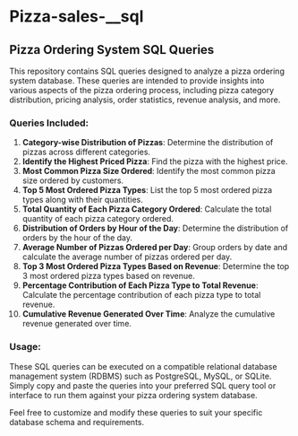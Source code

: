 # Pizza-sales-__sql

## Pizza Ordering System SQL Queries

This repository contains SQL queries designed to analyze a pizza ordering system database. These queries are intended to provide insights into various aspects of the pizza ordering process, including pizza category distribution, pricing analysis, order statistics, revenue analysis, and more.

### Queries Included:

1. **Category-wise Distribution of Pizzas**: Determine the distribution of pizzas across different categories.
2. **Identify the Highest Priced Pizza**: Find the pizza with the highest price.
3. **Most Common Pizza Size Ordered**: Identify the most common pizza size ordered by customers.
4. **Top 5 Most Ordered Pizza Types**: List the top 5 most ordered pizza types along with their quantities.
5. **Total Quantity of Each Pizza Category Ordered**: Calculate the total quantity of each pizza category ordered.
6. **Distribution of Orders by Hour of the Day**: Determine the distribution of orders by the hour of the day.
7. **Average Number of Pizzas Ordered per Day**: Group orders by date and calculate the average number of pizzas ordered per day.
8. **Top 3 Most Ordered Pizza Types Based on Revenue**: Determine the top 3 most ordered pizza types based on revenue.
9. **Percentage Contribution of Each Pizza Type to Total Revenue**: Calculate the percentage contribution of each pizza type to total revenue.
10. **Cumulative Revenue Generated Over Time**: Analyze the cumulative revenue generated over time.

### Usage:

These SQL queries can be executed on a compatible relational database management system (RDBMS) such as PostgreSQL, MySQL, or SQLite. Simply copy and paste the queries into your preferred SQL query tool or interface to run them against your pizza ordering system database.

Feel free to customize and modify these queries to suit your specific database schema and requirements.

